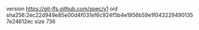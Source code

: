 version https://git-lfs.github.com/spec/v1
oid sha256:2ec22d949e85e00d4f031ef6c924f5b4e1956b59e1f0432294901357e24612ec
size 736
